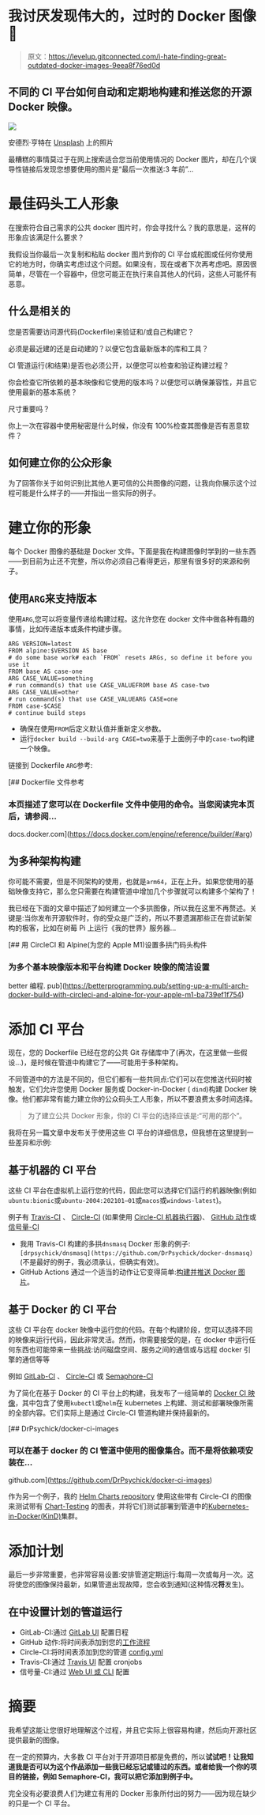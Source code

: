 # 我讨厌发现伟大的，过时的 Docker 图像🤬

> 原文：<https://levelup.gitconnected.com/i-hate-finding-great-outdated-docker-images-9eea8f76ed0d>

## 不同的 CI 平台如何自动和定期地构建和推送您的开源 Docker 映像。

![](img/deccb7f3440d9b08bd73fcf51c19f6dd.png)

安德烈·亨特在 [Unsplash](https://unsplash.com/s/photos/angry?utm_source=unsplash&utm_medium=referral&utm_content=creditCopyText) 上的照片

最糟糕的事情莫过于在网上搜索适合您当前使用情况的 Docker 图片，却在几个误导性链接后发现您想要使用的图片是“最后一次推送:3 年前”…

# 最佳码头工人形象

在搜索符合自己需求的公共 docker 图片时，你会寻找什么？我的意思是，这样的形象应该满足什么要求？

我假设当你最后一次复制和粘贴 docker 图片到你的 CI 平台或舵图或任何你使用它的地方时，你确实考虑过这个问题。如果没有，现在或者下次再考虑吧。原因很简单，尽管在一个容器中，但您可能正在执行来自其他人的代码，这些人可能怀有恶意。

## 什么是相关的

您是否需要访问源代码(Dockerfile)来验证和/或自己构建它？

必须是最近建的还是自动建的？以便它包含最新版本的库和工具？

CI 管道运行(和结果)是否也必须公开，以便您可以检查和验证构建过程？

你会检查它所依赖的基本映像和它使用的版本吗？以便您可以确保兼容性，并且它使用最新的基本系统？

尺寸重要吗？

你上一次在容器中使用秘密是什么时候，你没有 100%检查其图像是否有恶意软件？

## 如何建立你的公众形象

为了回答你关于如何识别比其他人更可信的公共图像的问题，让我向你展示这个过程可能是什么样子的——并指出一些实际的例子。

# 建立你的形象

每个 Docker 图像的基础是 Docker 文件。下面是我在构建图像时学到的一些东西——到目前为止还不完整，所以你必须自己看得更远，那里有很多好的来源和例子。

## 使用`ARG`来支持版本

使用`ARG`,您可以将变量传递给构建过程。这允许您在 docker 文件中做各种有趣的事情，比如传递版本或条件构建步骤。

```
ARG VERSION=latest
FROM alpine:$VERSION AS base
# do some base work# each `FROM` resets ARGs, so define it before you use it
FROM base AS case-one
ARG CASE_VALUE=something
# run command(s) that use CASE_VALUEFROM base AS case-two
ARG CASE_VALUE=other
# run command(s) that use CASE_VALUEARG CASE=one
FROM case-$CASE
# continue build steps 
```

*   确保在使用`FROM`后定义默认值并重新定义参数。
*   运行`docker build --build-arg CASE=two`来基于上面例子中的`case-two`构建一个映像。

链接到 Dockerfile `ARG`参考:

[](https://docs.docker.com/engine/reference/builder/#arg) [## Dockerfile 文件参考

### 本页描述了您可以在 Dockerfile 文件中使用的命令。当您阅读完本页后，请参阅…

docs.docker.com](https://docs.docker.com/engine/reference/builder/#arg) 

## 为多种架构构建

你可能不需要，但是不同架构的使用，也就是`arm64`，正在上升。如果您使用的基础映像支持它，那么您只需要在构建管道中增加几个步骤就可以构建多个架构了！

我已经在下面的文章中描述了如何建立一个多拱图像，所以我在这里不再赘述。关键是:当你发布开源软件时，你的受众是广泛的，所以不要遗漏那些正在尝试新架构的极客，比如在树莓 Pi 上运行《我的世界》服务器...

[](https://betterprogramming.pub/setting-up-a-multi-arch-docker-build-with-circleci-and-alpine-for-your-apple-m1-ba739ef1f754) [## 用 CircleCI 和 Alpine(为您的 Apple M1)设置多拱门码头构件

### 为多个基本映像版本和平台构建 Docker 映像的简洁设置

better 编程. pub](https://betterprogramming.pub/setting-up-a-multi-arch-docker-build-with-circleci-and-alpine-for-your-apple-m1-ba739ef1f754) 

# 添加 CI 平台

现在，您的 Dockerfile 已经在您的公共 Git 存储库中了(再次，在这里做一些假设…)，是时候在管道中构建它了——可能用于多种架构。

不同管道中的方法是不同的，但它们都有一些共同点:它们可以在您推送代码时被触发，它们允许您使用 Docker 服务或 Docker-in-Docker ( `dind`)构建 Docker 映像。他们都非常有能力建立你的公众码头工人形象，所以不要浪费太多时间选择。

> 为了建立公共 Docker 形象，你的 CI 平台的选择应该是:“可用的那个”。

我将在另一篇文章中发布关于使用这些 CI 平台的详细信息，但我想在这里提到一些差异和示例:

## 基于机器的 CI 平台

这些 CI 平台在虚拟机上运行您的代码，因此您可以选择它们运行的机器映像(例如`ubuntu:bionic`或`ubuntu-2004:202101–01`或`macos`或`windows-latest`)。

例子有 [Travis-CI](https://travis-ci.com) 、 [Circle-CI](https://circleci.com) (如果使用 [Circle-CI 机器执行器](https://circleci.com/docs/2.0/configuration-reference/?section=configuration#machine))、 [GitHub 动作](https://docs.github.com/en/actions)或[信号量-CI](https://semaphoreci.com)

*   我用 Travis-CI 构建的多拱`dnsmasq` Docker 形象的例子:`[drpsychick/dnsmasq](https://github.com/DrPsychick/docker-dnsmasq)`(不是最好的例子，我必须承认，但确实有效)。
*   GitHub Actions 通过一个适当的动作让它变得简单:[构建并推送 Docker 图片](https://github.com/marketplace/actions/build-and-push-docker-images)。

## 基于 Docker 的 CI 平台

这些 CI 平台在 docker 映像中运行您的代码。在每个构建阶段，您可以选择不同的映像来运行代码，因此非常灵活。然而，你需要接受的是，在 docker 中运行任何东西也可能带来一些挑战:访问磁盘空间、服务之间的通信或与远程 docker 引擎的通信等等

例如 [GitLab-CI](https://about.gitlab.com/stages-devops-lifecycle/continuous-integration/) 、 [Circle-CI](https://circleci.com) 或 [Semaphore-CI](https://semaphoreci.com)

为了简化在基于 Docker 的 CI 平台上的构建，我发布了一组简单的 [Docker CI 映像](https://github.com/DrPsychick/docker-ci-images)，其中包含了使用`kubectl`或`helm`在 kubernetes 上构建、测试和部署映像所需的全部内容。它们实际上是通过 Circle-CI 管道构建并保持最新的。

[](https://github.com/DrPsychick/docker-ci-images) [## DrPsychick/docker-ci-images

### 可以在基于 docker 的 CI 管道中使用的图像集合。而不是将依赖项安装在…

github.com](https://github.com/DrPsychick/docker-ci-images) 

作为另一个例子，我的 [Helm Charts repository](https://github.com/DrPsychick/charts) 使用这些带有 Circle-CI 的图像来测试带有 [Chart-Testing](https://github.com/helm/chart-testing) 的图表，并将它们测试部署到管道中的[Kubernetes-in-Docker(KinD)](https://kind.sigs.k8s.io)集群。

# 添加计划

最后一步非常重要，也非常容易设置:安排管道定期运行:每周一次或每月一次。这将使您的图像保持最新，如果管道出现故障，您会收到通知(这种情况**将**发生)。

## 在中设置计划的管道运行

*   GitLab-CI:通过 [GitLab UI](https://docs.gitlab.com/ee/ci/pipelines/schedules.html) 配置日程
*   GitHub 动作:将时间表添加到您的[工作流程](https://docs.github.com/en/actions/reference/workflow-syntax-for-github-actions#onschedule)
*   Circle-CI:将时间表添加到您的管道 [config.yml](https://github.com/DrPsychick/docker-ci-images/blob/53f6137bde972aba4b9cea3a4142b75ce452274f/.circleci/config.yml#L128)
*   Travis-CI:通过 [Travis UI](https://docs.travis-ci.com/user/cron-jobs/) 配置 cronjobs
*   信号量-CI:通过 [Web UI 或 CLI](https://docs.semaphoreci.com/essentials/schedule-a-workflow-run/) 配置

# 摘要

我希望这能让您很好地理解这个过程，并且它实际上很容易构建，然后向开源社区提供最新的图像。

在一定的预算内，大多数 CI 平台对于开源项目都是免费的，所以**试试吧！让我知道我是否可以为这个作品添加一些我已经忘记或错过的东西。或者给我一个你的项目的链接，例如 Semaphore-CI，我可以把它添加到例子中。**

完全没有必要浪费人们为建立有用的 Docker 形象所付出的努力——因为现在缺少的只是一个 CI 平台。